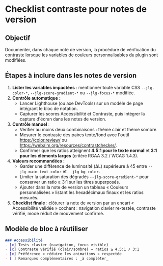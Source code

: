 # Checklist contraste pour notes de version

## Objectif
Documenter, dans chaque note de version, la procédure de vérification du contraste lorsque les variables de couleurs personnalisables du plugin sont modifiées.

## Étapes à inclure dans les notes de version
1. **Lister les variables impactées** : mentionner toute variable CSS `--jlg-color-*`, `--jlg-score-gradient-*` ou `--jlg-focus-*` modifiée.
2. **Contrôle automatique** :
   - Lancer Lighthouse (ou axe DevTools) sur un modèle de page intégrant le bloc de notation.
   - Capturer les scores Accessibilité et Contraste, puis intégrer la capture d'écran dans les notes de version.
3. **Contrôle manuel** :
   - Vérifier au moins deux combinaisons : thème clair et thème sombre.
   - Mesurer le contraste des paires texte/fond avec l'outil https://color.review/ ou https://webaim.org/resources/contrastchecker/.
   - Confirmer que les ratios atteignent **4.5:1 pour le texte normal** et **3:1 pour les éléments larges** (critère RGAA 3.2 / WCAG 1.4.3).
4. **Valeurs recommandées** :
   - Garder une différence de luminosité (ΔL) supérieure à 45 entre `--jlg-main-text-color` et `--jlg-bg-color`.
   - Limiter la saturation des dégradés `--jlg-score-gradient-*` pour conserver un ratio ≥ 3:1 sur les titres superposés.
   - Ajouter dans la note de version un tableau « Couleurs personnalisées » listant les hexadécimaux finaux et les ratios mesurés.
5. **Checklist finale** : clôturer la note de version par un encart « Accessibilité validée » cochant : navigation clavier re-testée, contraste vérifié, mode réduit de mouvement confirmé.

## Modèle de bloc à réutiliser
```markdown
### Accessibilité
- [x] Tests clavier (navigation, focus visible)
- [x] Contraste vérifié (clair/sombre) – ratios ≥ 4.5:1 / 3:1
- [x] Préférence « réduire les animations » respectée
- [ ] Remarques complémentaires : _à compléter_
```
